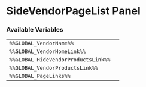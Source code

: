 # SideVendorPageList Panel

### Available Variables
|||
|---|---|
| `%%GLOBAL_VendorName%%` |
| `%%GLOBAL_VendorHomeLink%%` |
| `%%GLOBAL_HideVendorProductsLink%%` |
| `%%GLOBAL_VendorProductsLink%%` |
| `%%GLOBAL_PageLinks%%` |
